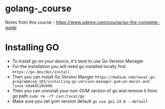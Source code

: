 # golang-_course
Notes from this course - https://www.udemy.com/course/go-the-complete-guide

# Installing GO
- To install go on your device, it's best to use Go Version Manager
- For the installation you will need go installed locally first
`https://go.dev/doc/install`
- Then you can install Go Version Manger
`https://medium.com/novai-go-programming-101/installing-go-version-manager-gvm-on-macos-and-linux-e9a64118eb98`
- Then you can uninstall your non-GVM version of go and remove it from go path
`sudo rm -rf /usr/local/go`
- Make sure you set gvm version default
`go use go1.24.0 --default`